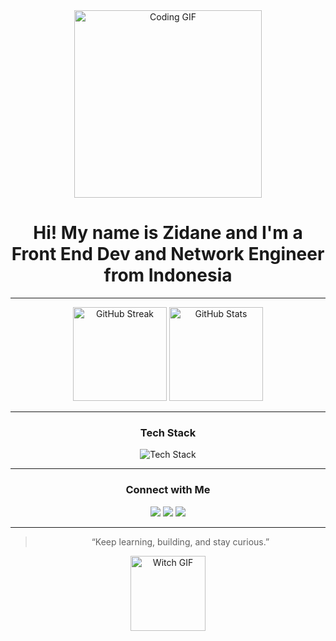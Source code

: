 <!-- Header Section -->
<div align="center">
  <!-- Animated GIF -->
  <img src="https://media1.tenor.com/m/pvTKLFkYACEAAAAC/who-asked-who-asked-meme.gif" width="300" alt="Coding GIF" />

  <h1>Hi! My name is Zidane and I'm a Front End Dev and Network Engineer from Indonesia</h1>
</div>

---

<!-- GitHub Stats Section -->
<div align="center">
  <img height="150" src="https://github-readme-streak-stats.herokuapp.com/?user=Hotaru-git3&theme=tokyonight&hide_border=true" alt="GitHub Streak" />
  <img height="150" src="https://github-readme-stats.vercel.app/api?username=Hotaru-git3&show_icons=true&theme=tokyonight&hide_border=true" alt="GitHub Stats" />
</div>

---

<!-- Tech Stack Section -->
<div align="center">
  <h3>Tech Stack</h3>
  <p>
    <img src="https://skillicons.dev/icons?i=html,css,js,react,tailwind,git,github,nodejs,vercel,nginx" alt="Tech Stack" />
  </p>
</div>

---

<!-- Connect Section -->
<div align="center">
  <h3>Connect with Me</h3>
  <p>
    <a href="https://www.instagram.com/zsn2.0?igsh=ejIyN3dpYzVnNXF4" target="_blank"><img src="https://img.shields.io/badge/INSTAGRAM-magenta?style=for-the-badge&logo=instagram&logoColor=white"/></a>
    <a href="mailto:zidanesolahudin123@gmail.com target="_blank""><img src="https://img.shields.io/badge/GMAIL-d14836?style=for-the-badge&logo=gmail&logoColor=white"/></a>
    <a href="https://www.linkedin.com/in/zidane-solahudin-573933345?utm_source=share&utm_campaign=share_via&utm_content=profile&utm_medium=android_app" target="_blank"><img src="https://img.shields.io/badge/LINKEDIN-0077B5?style=for-the-badge&logo=linkedin&logoColor=white"/></a>
  </p>
</div>

---

<!-- Footer Section -->
<div align="center">
  <blockquote>
    “Keep learning, building, and stay curious.”
  </blockquote>
  <img src="https://media.tenor.com/taxnt3zsc_4AAAAi/seseren-the-herta.gif" width="120" alt="Witch GIF" />
</div>
